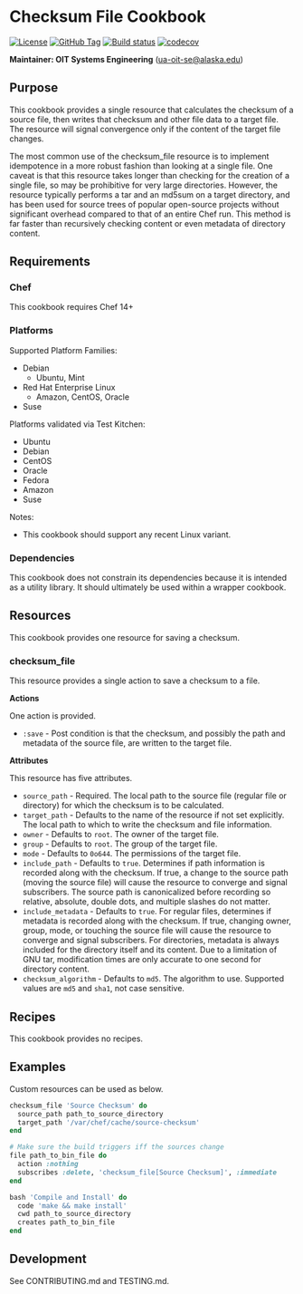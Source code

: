 # Checksum File Cookbook

[![License](https://img.shields.io/github/license/ualaska-it/checksum_file.svg)](https://github.com/ualaska-it/checksum_file)
[![GitHub Tag](https://img.shields.io/github/tag/ualaska-it/checksum_file.svg)](https://github.com/ualaska-it/checksum_file)
[![Build status](https://ci.appveyor.com/api/projects/status/hqu2xohgdgi1b0wx/branch/master?svg=true)](https://ci.appveyor.com/project/UAlaska/checksum-file/branch/master)
[![codecov](https://codecov.io/gh/UAlaska-IT/chef_run_recorder/branch/master/graph/badge.svg)](https://codecov.io/gh/UAlaska-IT/chef_run_recorder)

__Maintainer: OIT Systems Engineering__ (<ua-oit-se@alaska.edu>)

## Purpose

This cookbook provides a single resource that calculates the checksum of a source file, then writes that checksum and other file data to a target file.
The resource will signal convergence only if the content of the target file changes.

The most common use of the checksum_file resource is to implement idempotence in a more robust fashion than looking at a single file.
One caveat is that this resource takes longer than checking for the creation of a single file, so may be prohibitive for very large directories.
However, the resource typically performs a tar and an md5sum on a target directory, and has been used for source trees of popular open-source projects without significant overhead compared to that of an entire Chef run.
This method is far faster than recursively checking content or even metadata of directory content.

## Requirements

### Chef

This cookbook requires Chef 14+

### Platforms

Supported Platform Families:

* Debian
  * Ubuntu, Mint
* Red Hat Enterprise Linux
  * Amazon, CentOS, Oracle
* Suse

Platforms validated via Test Kitchen:

* Ubuntu
* Debian
* CentOS
* Oracle
* Fedora
* Amazon
* Suse

Notes:

* This cookbook should support any recent Linux variant.

### Dependencies

This cookbook does not constrain its dependencies because it is intended as a utility library.
It should ultimately be used within a wrapper cookbook.

## Resources

This cookbook provides one resource for saving a checksum.

### checksum_file

This resource provides a single action to save a checksum to a file.

__Actions__

One action is provided.

* `:save` - Post condition is that the checksum, and possibly the path and metadata of the source file, are written to the target file.

__Attributes__

This resource has five attributes.

* `source_path` - Required.
The local path to the source file (regular file or directory) for which the checksum is to be calculated.
* `target_path` - Defaults to the name of the resource if not set explicitly.
The local path to which to write the checksum and file information.
* `owner` - Defaults to `root`.
The owner of the target file.
* `group` - Defaults to `root`.
The group of the target file.
* `mode` - Defaults to `0o644`.
The permissions of the target file.
* `include_path` - Defaults to `true`.
Determines if path information is recorded along with the checksum.
If true, a change to the source path (moving the source file) will cause the resource to converge and signal subscribers.
The source path is canonicalized before recording so relative, absolute, double dots, and multiple slashes do not matter.
* `include_metadata` - Defaults to `true`.
For regular files, determines if metadata is recorded along with the checksum.
If true, changing owner, group, mode, or touching the source file will cause the resource to converge and signal subscribers.
For directories, metadata is always included for the directory itself and its content.
Due to a limitation of GNU tar, modification times are only accurate to one second for directory content.
* `checksum_algorithm` - Defaults to `md5`.
The algorithm to use.
Supported values are `md5` and `sha1`, not case sensitive.

## Recipes

This cookbook provides no recipes.

## Examples

Custom resources can be used as below.

```ruby
checksum_file 'Source Checksum' do
  source_path path_to_source_directory
  target_path '/var/chef/cache/source-checksum'
end

# Make sure the build triggers iff the sources change
file path_to_bin_file do
  action :nothing
  subscribes :delete, 'checksum_file[Source Checksum]', :immediate
end

bash 'Compile and Install' do
  code 'make && make install'
  cwd path_to_source_directory
  creates path_to_bin_file
end
```

## Development

See CONTRIBUTING.md and TESTING.md.
